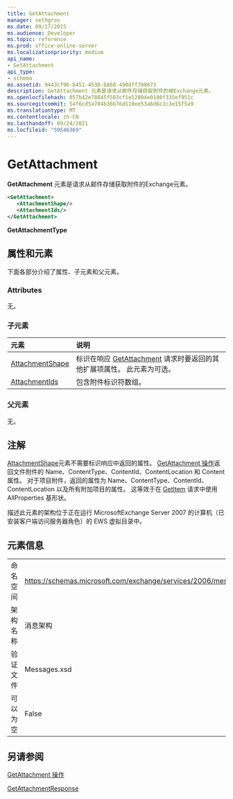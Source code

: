 ```yaml
---
title: GetAttachment
manager: sethgros
ms.date: 09/17/2015
ms.audience: Developer
ms.topic: reference
ms.prod: office-online-server
ms.localizationpriority: medium
api_name:
- GetAttachment
api_type:
- schema
ms.assetid: 9443cf96-b451-4530-b868-490dff798673
description: GetAttachment 元素是请求从邮件存储获取附件的根Exchange元素。
ms.openlocfilehash: 057b42e78845f583cf1e52804e0108f335ef951c
ms.sourcegitcommit: 54f6cd5a704b36b76d110ee53a6d6c1c3e15f5a9
ms.translationtype: MT
ms.contentlocale: zh-CN
ms.lasthandoff: 09/24/2021
ms.locfileid: "59546369"
---
```

# <a name="getattachment"></a>GetAttachment

**GetAttachment** 元素是请求从邮件存储获取附件的Exchange元素。 
  
```xml
<GetAttachment>
   <AttachmentShape/>
   <AttachmentIds/>
</GetAttachment>
```

 **GetAttachmentType**
## <a name="attributes-and-elements"></a>属性和元素

下面各部分介绍了属性、子元素和父元素。
  
### <a name="attributes"></a>Attributes

无。
  
### <a name="child-elements"></a>子元素

|**元素**|**说明**|
|:-----|:-----|
|[AttachmentShape](attachmentshape.md) <br/> |标识在响应 [GetAttachment](getattachment.md) 请求时要返回的其他扩展项属性。 此元素为可选。  <br/> |
|[AttachmentIds](attachmentids.md) <br/> |包含附件标识符数组。  <br/> |
   
### <a name="parent-elements"></a>父元素

无。
  
## <a name="remarks"></a>注解

[AttachmentShape](attachmentshape.md)元素不需要标识响应中返回的属性。 [GetAttachment 操作](getattachment-operation.md)返回文件附件的 Name、ContentType、ContentId、ContentLocation 和 Content 属性。 对于项目附件，返回的属性为 Name、ContentType、ContentId、ContentLocation 以及所有附加项目的属性。 这等效于在 [GetItem](getitem.md) 请求中使用 AllProperties 基形状。 
  
描述此元素的架构位于正在运行 MicrosoftExchange Server 2007 的计算机（已安装客户端访问服务器角色）的 EWS 虚拟目录中。
  
## <a name="element-information"></a>元素信息

|||
|:-----|:-----|
|命名空间  <br/> |https://schemas.microsoft.com/exchange/services/2006/messages  <br/> |
|架构名称  <br/> |消息架构  <br/> |
|验证文件  <br/> |Messages.xsd  <br/> |
|可以为空  <br/> |False  <br/> |
   
## <a name="see-also"></a>另请参阅



[GetAttachment 操作](getattachment-operation.md)
  
[GetAttachmentResponse](getattachmentresponse.md)

